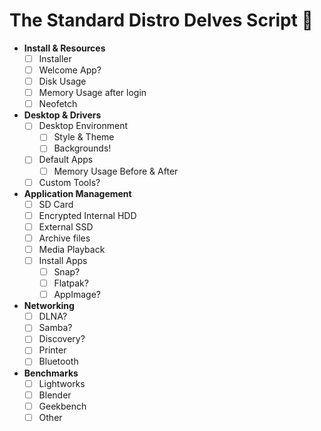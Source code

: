 # The Standard Distro Delves Script 📜

- **Install & Resources**
  - [ ] Installer
  - [ ] Welcome App?
  - [ ] Disk Usage
  - [ ] Memory Usage after login
  - [ ] Neofetch
- **Desktop & Drivers**
  - [ ] Desktop Environment
    - [ ] Style & Theme
    - [ ] Backgrounds!
  - [ ] Default Apps
    - [ ] Memory Usage Before & After
  - [ ] Custom Tools?
- **Application Management**
  - [ ] SD Card
  - [ ] Encrypted Internal HDD
  - [ ] External SSD
  - [ ] Archive files
  - [ ] Media Playback
  - [ ] Install Apps
    - [ ] Snap?
    - [ ] Flatpak?
    - [ ] AppImage?
- **Networking**
  - [ ] DLNA?
  - [ ] Samba?
  - [ ] Discovery?
  - [ ] Printer
  - [ ] Bluetooth
- **Benchmarks**
  - [ ] Lightworks
  - [ ] Blender
  - [ ] Geekbench
  - [ ] Other
